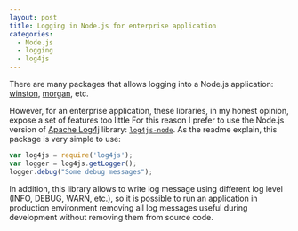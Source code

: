 ```yaml
---
layout: post
title: Logging in Node.js for enterprise application
categories:
  - Node.js
  - logging
  - log4js
---
```


There are many packages that allows logging into a Node.js application: [winston](https://github.com/winstonjs/winston), [morgan](https://github.com/expressjs/morgan), etc.

However, for an enterprise application, these libraries, in my honest opinion, expose a set of features too little
 For this reason I prefer to use the Node.js version of [Apache Log4j](https://logging.apache.org/log4j/2.x/) library: [`log4js-node`](https://github.com/nomiddlename/log4js-node).
As the readme explain, this package is very simple to use:

```javascript
var log4js = require('log4js');
var logger = log4js.getLogger();
logger.debug("Some debug messages");
```

In addition, this library allows to write log message using different log level (INFO, DEBUG, WARN, etc.), so it is possible to run an application in production environment removing all log messages useful during development without removing them from source code.

